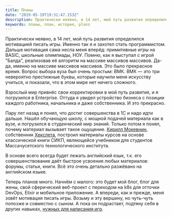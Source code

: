 ```yaml
---
title: Планы
date: "2019-05-19T19:31:47.153Z"
description: Практически неявно, в 14 лет, мой путь развития определился мотивацией писать игры. Именно так я и захотел стать программистом.
keywords: планы, план, история, plans
---
```


Практически неявно, в 14 лет, мой путь развития определился мотивацией писать игры. Именно так я и захотел стать программистом. Дальше мотивация сама несла меня вперёд: примитивные игры на BASIC, школьные олимпиады, НОУ. Помню, как я выступал с игрой "Балда", реализовав её алгоритм на массиве массивов массивов. Да-да, именно на массиве массивов массивов. Это было прекрасное время. Вопрос выбора вуза был очень простым: ВМК. ВМК — это три невероятно престижные буквы, которые научили меня искусству учиться, и показали, что в этом мире нет ничего сложного.

Взрослый мир привнёс свои корректировки в мой путь развития, и я погрузился в Enterprise. Оттуда я увидел устройство бизнеса с позиции каждого работника, начальника и даже собственника. И это прекрасно.

Пару лет назад я понял, что достиг совершенства в 1С и надо идти дальше. Нашёл обучающую школу, с мощной подачей материала как в вузе, и погрузился в студенческий мир знаний. Только потом я понял, почему материал вызывает такое ощущение. [Кирилл Мокевнин](https://www.youtube.com/user/mokevnin/featured), собственник [Хекслета](https://ru.hexlet.io/), построил материалы курсов на основе классической книги СИКП, являющейся учебником для студентов Массачусетского технологического института.

В основе всего всегда будет лежать английский язык, т.к. его совершенствование даёт быстрое усвоение любых материалов: форумы, статьи, книги. Всё это очень детально разжёвано на английском языке.

Теперь планов много. Начнём с малого: это будет мой блог, блог для жены, свой сферический веб-проект с переходом на k8s для отточки DevOps, Elixir и мобильное приложение. А впереди, как и прежде, меня зовёт мотивация писать игры. Возьму и эту вершину, но чуть-чуть попозже и совместно с сыном. А пока он подрастает, подтяну себя в других навыках, [нужных для написания игр](https://github.com/utilForever/game-developer-roadmap).